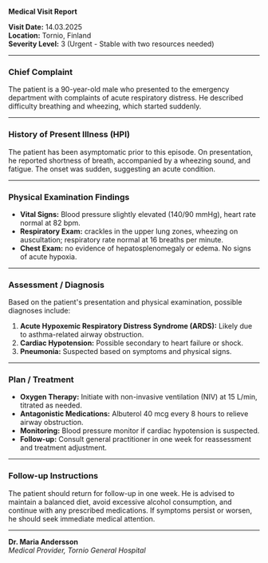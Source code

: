 

**Medical Visit Report**

**Visit Date:** 14.03.2025  
**Location:** Tornio, Finland  
**Severity Level:** 3 (Urgent - Stable with two resources needed)  

---

### **Chief Complaint**
The patient is a 90-year-old male who presented to the emergency department with complaints of acute respiratory distress. He described difficulty breathing and wheezing, which started suddenly.

---

### **History of Present Illness (HPI)**
The patient has been asymptomatic prior to this episode. On presentation, he reported shortness of breath, accompanied by a wheezing sound, and fatigue. The onset was sudden, suggesting an acute condition.

---

### **Physical Examination Findings**
- **Vital Signs:** Blood pressure slightly elevated (140/90 mmHg), heart rate normal at 82 bpm.
- **Respiratory Exam:** crackles in the upper lung zones, wheezing on auscultation; respiratory rate normal at 16 breaths per minute.
- **Chest Exam:** no evidence of hepatosplenomegaly or edema. No signs of acute hypoxia.

---

### **Assessment / Diagnosis**
Based on the patient's presentation and physical examination, possible diagnoses include:
1. **Acute Hypoxemic Respiratory Distress Syndrome (ARDS):** Likely due to asthma-related airway obstruction.
2. **Cardiac Hypotension:** Possible secondary to heart failure or shock.
3. **Pneumonia:** Suspected based on symptoms and physical signs.

---

### **Plan / Treatment**
- **Oxygen Therapy:** Initiate with non-invasive ventilation (NIV) at 15 L/min, titrated as needed.
- **Antagonistic Medications:** Albuterol 40 mcg every 8 hours to relieve airway obstruction.
- **Monitoring:** Blood pressure monitor if cardiac hypotension is suspected.
- **Follow-up:** Consult general practitioner in one week for reassessment and treatment adjustment.

---

### **Follow-up Instructions**
The patient should return for follow-up in one week. He is advised to maintain a balanced diet, avoid excessive alcohol consumption, and continue with any prescribed medications. If symptoms persist or worsen, he should seek immediate medical attention.

---

**Dr. Maria Andersson**  
*Medical Provider, Tornio General Hospital*